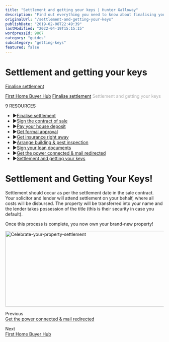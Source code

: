 ```yaml
---
title: "Settlement and getting your keys | Hunter Galloway"
description: "Find out everything you need to know about finalising your settlement. Visit our website today to learn all about it or call our office now."
originalUrl: "/settlement-and-getting-your-keys"
publishDate: "2019-02-08T22:49:39"
lastModified: "2022-04-19T15:15:15"
wordpressId: 9867
category: "guides"
subcategory: "getting-keys"
featured: false
---
```


<h1>Settlement and getting your keys</h1>

<p><link rel='stylesheet' href='https://cdnjs.cloudflare.com/ajax/libs/OwlCarousel2/2.1.3/assets/owl.carousel.min.css'><script src='https://cdnjs.cloudflare.com/ajax/libs/OwlCarousel2/2.1.3/owl.carousel.min.js'></script><script src='https://use.fontawesome.com/826a7e3dce.js'></script></p> <style>.carousel-wrap { margin: 90px auto; padding: 0 5%; width: 80%; position: relative;}/* fix blank or flashing items on carousel */.owl-carousel .item { position: relative; z-index: 100; -webkit-backface-visibility: hidden; }/* end fix */.owl-nav > div { margin-top: -26px; position: absolute; top: 50%; color: #cdcbcd;}.owl-nav i { font-size: 52px;}.owl-nav .owl-prev { left: -30px;}.owl-nav .owl-next { right: -30px;}</style> <p><script>jQuery('.owl-carousel').owlCarousel({ loop: true, margin: 10, nav: true, navText: --> "<i class='fa fa-caret-left'></i>", "<i class='fa fa-caret-right'></i>" ], autoplay: false, autoplayHoverPause: false, responsive: { 0: { items: 1 }, 600: { items: 3 }, 1000: { items: 3 } }})</script></p> <p> <i class="fa fa-angle-left" aria-hidden="true"></i> <a href="https://www.huntergalloway.com.au/hub/finalise-settlement/">Finalise settlement</a></p> <p></p> <p><a href="https://www.huntergalloway.com.au/hub/">First Home Buyer Hub</a> <span class="hub_resources_sign"><i class="fa fa-caret-right" aria-hidden="true"></i></span> <a href="https://www.huntergalloway.com.au/hub/finalise-settlement/">Finalise settlement</a> <span class="hub_resources_sign"><i class="fa fa-caret-right" aria-hidden="true"></i></span> <span style="color: #b2b2b2;">Settlement and getting your keys</span></p> <p></p> <div class="hub_resources_list_name">9 RESOURCES</div> <ul class="hub_resources_list"> <li><span class="hub_resources_sign">▶</span><a href="https://www.huntergalloway.com.au/hub/finalise-settlement/finalise-settlement/">Finalise settlement</a></li> <li><span class="hub_resources_sign">▶</span><a href="https://www.huntergalloway.com.au/hub/finalise-settlement/sign-the-contract-of-sale/">Sign the contract of sale</a></li> <li><span class="hub_resources_sign">▶</span><a href="https://www.huntergalloway.com.au/hub/finalise-settlement/pay-your-house-deposit/">Pay your house deposit</a></li> <li><span class="hub_resources_sign">▶</span><a href="https://www.huntergalloway.com.au/hub/finalise-settlement/get-formal-approval/">Get formal approval</a></li> <li><span class="hub_resources_sign">▶</span><a href="https://www.huntergalloway.com.au/hub/finalise-settlement/get-insurance-right-away/">Get insurance right away</a></li> <li><span class="hub_resources_sign">▶</span><a href="https://www.huntergalloway.com.au/hub/finalise-settlement/arrange-building-pest-inspection/">Arrange building &amp; pest inspection</a></li> <li><span class="hub_resources_sign">▶</span><a href="https://www.huntergalloway.com.au/hub/finalise-settlement/sign-your-loan-documents/">Sign your loan documents</a></li> <li><span class="hub_resources_sign">▶</span><a href="https://www.huntergalloway.com.au/hub/finalise-settlement/get-the-power-connected-mail-redirected/">Get the power connected &amp; mail redirected</a></li> <li><span class="hub_resources_sign">▶</span><a href="https://www.huntergalloway.com.au/hub/finalise-settlement/settlement-and-getting-your-keys/">Settlement and getting your keys</a></li> </ul> <p><script>jQuery(document).ready(function(){jQuery('.hub_resources_list li').each(function(){if(jQuery(this).find('a').attr('href') == window.location.href){jQuery(this).addClass('hub_resources_list_active');}});});</script></p> <h1 class="p1"><strong><span class="s1">Settlement and Getting Your Keys!</span></strong></h1> <p class="p1"><span class="s1">Settlement should occur as per the settlement date in the sale contract. Your solicitor and lender will attend settlement on your behalf, where all costs will be disbursed. The property will be transferred into your name and the lender takes possession of the title (this is their security in case you default).</span></p> <p class="p1"><span class="s1">Once this process is complete, you now own your brand-new property!</span></p> <p><img loading="lazy" decoding="async" class="alignnone size-full wp-image-8089" src="https://www.huntergalloway.com.au/wp-content/uploads/2018/08/celebrate-grand-opening-2.jpg" alt="Celebrate-your-property-settlement" width="623" height="240" /></p> <p></p> <div class="hub_pr_n_arrows"><i class="fa fa-angle-left" aria-hidden="true"></i></div> <div class="hub_previous">Previous</div> <div class="hub_previous_link"><a href="https://www.huntergalloway.com.au/hub/finalise-settlement/get-the-power-connected-mail-redirected/">Get the power connected & mail redirected</a></div> <p></p> <div class="hub_pr_n_arrows"></div> <div class="hub_next">Next</div> <div class="hub_next_link"><a href="https://www.huntergalloway.com.au/hub/">First Home Buyer Hub</a></div> <p><link rel='stylesheet' href='https://cdnjs.cloudflare.com/ajax/libs/OwlCarousel2/2.1.3/assets/owl.carousel.min.css'><script src='https://cdnjs.cloudflare.com/ajax/libs/OwlCarousel2/2.1.3/owl.carousel.min.js'></script><script src='https://use.fontawesome.com/826a7e3dce.js'></script></p> <style>.carousel-wrap { margin: 90px auto; padding: 0 5%; width: 80%; position: relative;}/* fix blank or flashing items on carousel */.owl-carousel .item { position: relative; z-index: 100; -webkit-backface-visibility: hidden; }/* end fix */.owl-nav > div { margin-top: -26px; position: absolute; top: 50%; color: #cdcbcd;}.owl-nav i { font-size: 52px;}.owl-nav .owl-prev { left: -30px;}.owl-nav .owl-next { right: -30px;}</style> <p><script>jQuery('.owl-carousel').owlCarousel({ loop: true, margin: 10, nav: true, navText: --> "<i class='fa fa-caret-left'></i>", "<i class='fa fa-caret-right'></i>" ], autoplay: false, autoplayHoverPause: false, responsive: { 0: { items: 1 }, 600: { items: 3 }, 1000: { items: 3 } }})</script></p>
